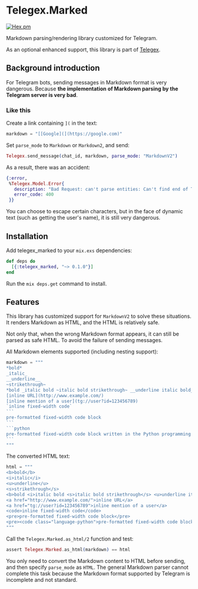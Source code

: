 # Telegex.Marked

[![Hex.pm](https://img.shields.io/hexpm/v/telegex_marked.svg)](http://hex.pm/packages/telegex_marked)

Markdown parsing/rendering library customized for Telegram.

As an optional enhanced support, this library is part of [Telegex](https://github.com/Hentioe/telegex).

## Background introduction

For Telegram bots, sending messages in Markdown format is very dangerous. Because **the implementation of Markdown parsing by the Telegram server is very bad**.

### Like this

Create a link containing `](` in the text:

```elixir
markdown = "[[Google](](https://google.com)"
```

Set `parse_mode` to `Markdown` or `Markdown2`, and send:

```elixir
Telegex.send_message(chat_id, markdown, parse_mode: "MarkdownV2")
```

As a result, there was an accident:

```elixir
{:error,
 %Telegex.Model.Error{
   description: "Bad Request: can't parse entities: Can't find end of TextUrl entity at byte offset 14",
   error_code: 400
 }}
```

You can choose to escape certain characters, but in the face of dynamic text (such as getting the user's name), it is still very dangerous.

## Installation

Add telegex_marked to your `mix.exs` dependencies:

```elixir
def deps do
  [{:telegex_marked, "~> 0.1.0"}]
end
```

Run the `mix deps.get` command to install.

## Features

This library has customized support for `MarkdownV2` to solve these situations. It renders Markdown as HTML, and the HTML is relatively safe.

Not only that, when the wrong Markdown format appears, it can still be parsed as safe HTML. To avoid the failure of sending messages.

All Markdown elements supported (including nesting support):

````elixir
markdown = """
*bold*
_italic_
__underline__
~strikethrough~
*bold _italic bold ~italic bold strikethrough~ __underline italic bold___ bold*
[inline URL](http://www.example.com/)
[inline mention of a user](tg://user?id=123456789)
`inline fixed-width code`
```
pre-formatted fixed-width code block
```
```python
pre-formatted fixed-width code block written in the Python programming language
```
"""
````

The converted HTML text:

```elixir
html = """
<b>bold</b>
<i>italic</i>
<u>underline</u>
<s>strikethrough</s>
<b>bold <i>italic bold <s>italic bold strikethrough</s> <u>underline italic bold</u></i> bold</b>
<a href="http://www.example.com/">inline URL</a>
<a href="tg://user?id=123456789">inline mention of a user</a>
<code>inline fixed-width code</code>
<pre>pre-formatted fixed-width code block</pre>
<pre><code class="language-python">pre-formatted fixed-width code block written in the Python programming language</code></pre>
"""
```

Call the `Telegex.Marked.as_html/2` function and test:

```elixir
assert Telegex.Marked.as_html(markdown) == html
```

You only need to convert the Markdown content to HTML before sending, and then specify `parse_mode` as `HTML`.
The general Markdown parser cannot complete this task because the Markdown format supported by Telegram is incomplete and not standard.
